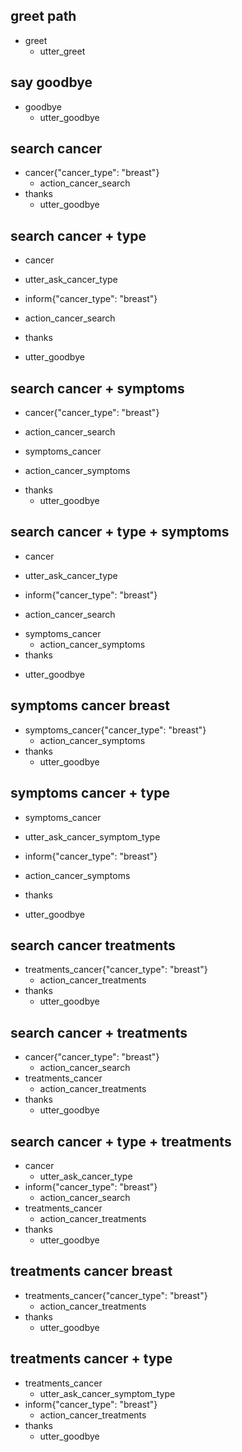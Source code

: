 ## greet path
* greet
  - utter_greet

## say goodbye
* goodbye
  - utter_goodbye

## search cancer
* cancer{"cancer_type": "breast"}
  - action_cancer_search
* thanks
  - utter_goodbye

## search cancer + type
* cancer
 - utter_ask_cancer_type
* inform{"cancer_type": "breast"}
 - action_cancer_search
* thanks
 - utter_goodbye

## search cancer + symptoms
* cancer{"cancer_type": "breast"}
 - action_cancer_search
* symptoms_cancer
 - action_cancer_symptoms
* thanks
  - utter_goodbye

## search cancer + type + symptoms
* cancer
 - utter_ask_cancer_type
* inform{"cancer_type": "breast"}
 - action_cancer_search
* symptoms_cancer
  - action_cancer_symptoms
* thanks
 - utter_goodbye

## symptoms cancer breast
* symptoms_cancer{"cancer_type": "breast"}
  - action_cancer_symptoms
* thanks
  - utter_goodbye

## symptoms cancer + type
* symptoms_cancer
 - utter_ask_cancer_symptom_type
* inform{"cancer_type": "breast"}
 - action_cancer_symptoms
* thanks
 - utter_goodbye

## search cancer treatments
* treatments_cancer{"cancer_type": "breast"}
  - action_cancer_treatments
* thanks
  - utter_goodbye

## search cancer + treatments
* cancer{"cancer_type": "breast"}
  - action_cancer_search
* treatments_cancer
  - action_cancer_treatments
* thanks
  - utter_goodbye

## search cancer + type + treatments
* cancer
  - utter_ask_cancer_type
* inform{"cancer_type": "breast"}
  - action_cancer_search
* treatments_cancer
  - action_cancer_treatments
* thanks
  - utter_goodbye

## treatments cancer breast
* treatments_cancer{"cancer_type": "breast"}
  - action_cancer_treatments
* thanks
  - utter_goodbye

## treatments cancer + type
* treatments_cancer
  - utter_ask_cancer_symptom_type
* inform{"cancer_type": "breast"}
  - action_cancer_treatments
* thanks
  - utter_goodbye
